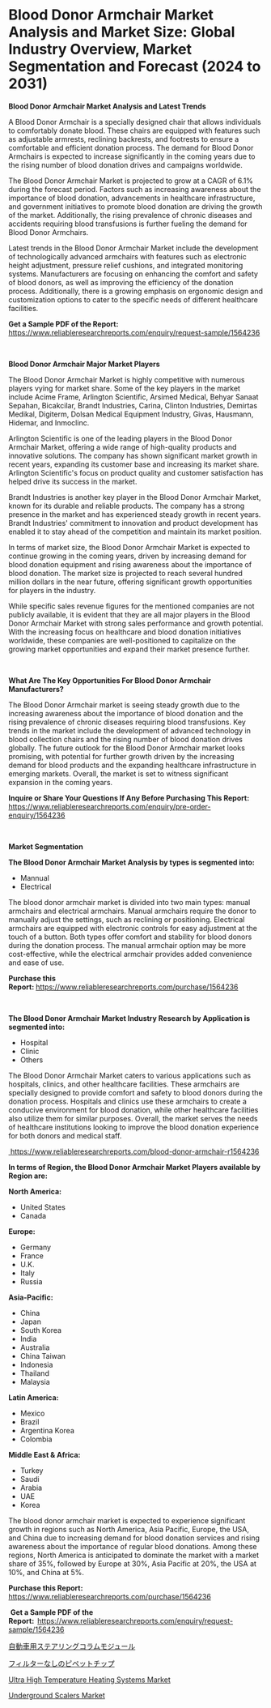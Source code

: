 <p><h1>Blood Donor Armchair Market Analysis and Market Size: Global Industry Overview, Market Segmentation and Forecast (2024 to 2031)</h1></p><p><strong>Blood Donor Armchair Market Analysis and Latest Trends</strong></p>
<p><p>A Blood Donor Armchair is a specially designed chair that allows individuals to comfortably donate blood. These chairs are equipped with features such as adjustable armrests, reclining backrests, and footrests to ensure a comfortable and efficient donation process. The demand for Blood Donor Armchairs is expected to increase significantly in the coming years due to the rising number of blood donation drives and campaigns worldwide.</p><p>The Blood Donor Armchair Market is projected to grow at a CAGR of 6.1% during the forecast period. Factors such as increasing awareness about the importance of blood donation, advancements in healthcare infrastructure, and government initiatives to promote blood donation are driving the growth of the market. Additionally, the rising prevalence of chronic diseases and accidents requiring blood transfusions is further fueling the demand for Blood Donor Armchairs.</p><p>Latest trends in the Blood Donor Armchair Market include the development of technologically advanced armchairs with features such as electronic height adjustment, pressure relief cushions, and integrated monitoring systems. Manufacturers are focusing on enhancing the comfort and safety of blood donors, as well as improving the efficiency of the donation process. Additionally, there is a growing emphasis on ergonomic design and customization options to cater to the specific needs of different healthcare facilities.</p></p>
<p><strong>Get a Sample PDF of the Report:&nbsp;</strong> <a href="https://www.reliableresearchreports.com/enquiry/request-sample/1564236">https://www.reliableresearchreports.com/enquiry/request-sample/1564236</a></p>
<p>&nbsp;</p>
<p><strong>Blood Donor Armchair Major Market Players</strong></p>
<p><p>The Blood Donor Armchair Market is highly competitive with numerous players vying for market share. Some of the key players in the market include Acime Frame, Arlington Scientific, Arsimed Medical, Behyar Sanaat Sepahan, Bicakcilar, Brandt Industries, Carina, Clinton Industries, Demirtas Medikal, Digiterm, Dolsan Medical Equipment Industry, Givas, Hausmann, Hidemar, and Inmoclinc.</p><p>Arlington Scientific is one of the leading players in the Blood Donor Armchair Market, offering a wide range of high-quality products and innovative solutions. The company has shown significant market growth in recent years, expanding its customer base and increasing its market share. Arlington Scientific's focus on product quality and customer satisfaction has helped drive its success in the market.</p><p>Brandt Industries is another key player in the Blood Donor Armchair Market, known for its durable and reliable products. The company has a strong presence in the market and has experienced steady growth in recent years. Brandt Industries' commitment to innovation and product development has enabled it to stay ahead of the competition and maintain its market position.</p><p>In terms of market size, the Blood Donor Armchair Market is expected to continue growing in the coming years, driven by increasing demand for blood donation equipment and rising awareness about the importance of blood donation. The market size is projected to reach several hundred million dollars in the near future, offering significant growth opportunities for players in the industry.</p><p>While specific sales revenue figures for the mentioned companies are not publicly available, it is evident that they are all major players in the Blood Donor Armchair Market with strong sales performance and growth potential. With the increasing focus on healthcare and blood donation initiatives worldwide, these companies are well-positioned to capitalize on the growing market opportunities and expand their market presence further.</p></p>
<p>&nbsp;</p>
<p><strong>What Are The Key Opportunities For Blood Donor Armchair Manufacturers?</strong></p>
<p><p>The Blood Donor Armchair market is seeing steady growth due to the increasing awareness about the importance of blood donation and the rising prevalence of chronic diseases requiring blood transfusions. Key trends in the market include the development of advanced technology in blood collection chairs and the rising number of blood donation drives globally. The future outlook for the Blood Donor Armchair market looks promising, with potential for further growth driven by the increasing demand for blood products and the expanding healthcare infrastructure in emerging markets. Overall, the market is set to witness significant expansion in the coming years.</p></p>
<p><strong>Inquire or Share Your Questions If Any Before Purchasing This Report:</strong> <a href="https://www.reliableresearchreports.com/enquiry/pre-order-enquiry/1564236">https://www.reliableresearchreports.com/enquiry/pre-order-enquiry/1564236</a></p>
<p>&nbsp;</p>
<p><strong>Market Segmentation</strong></p>
<p><strong>The Blood Donor Armchair Market Analysis by types is segmented into:</strong></p>
<p><ul><li>Mannual</li><li>Electrical</li></ul></p>
<p><p>The blood donor armchair market is divided into two main types: manual armchairs and electrical armchairs. Manual armchairs require the donor to manually adjust the settings, such as reclining or positioning. Electrical armchairs are equipped with electronic controls for easy adjustment at the touch of a button. Both types offer comfort and stability for blood donors during the donation process. The manual armchair option may be more cost-effective, while the electrical armchair provides added convenience and ease of use.</p></p>
<p><strong>Purchase this Report:&nbsp;</strong><a href="https://www.reliableresearchreports.com/purchase/1564236">https://www.reliableresearchreports.com/purchase/1564236</a></p>
<p>&nbsp;</p>
<p><strong>The Blood Donor Armchair Market Industry Research by Application is segmented into:</strong></p>
<p><ul><li>Hospital</li><li>Clinic</li><li>Others</li></ul></p>
<p><p>The Blood Donor Armchair Market caters to various applications such as hospitals, clinics, and other healthcare facilities. These armchairs are specially designed to provide comfort and safety to blood donors during the donation process. Hospitals and clinics use these armchairs to create a conducive environment for blood donation, while other healthcare facilities also utilize them for similar purposes. Overall, the market serves the needs of healthcare institutions looking to improve the blood donation experience for both donors and medical staff.</p></p>
<p><a href="https://www.reliableresearchreports.com/blood-donor-armchair-r1564236">&nbsp;https://www.reliableresearchreports.com/blood-donor-armchair-r1564236</a></p>
<p><strong>In terms of Region, the Blood Donor Armchair Market Players available by Region are:</strong></p>
<p>
    <p> <strong> North America: </strong>
        <ul>
            <li>United States</li>
            <li>Canada</li>
        </ul>
        </p> 
    <p> <strong> Europe: </strong>
        <ul>
            <li>Germany</li>
            <li>France</li>
            <li>U.K.</li>
            <li>Italy</li>
            <li>Russia</li>
        </ul>
        </p> 
    <p> <strong> Asia-Pacific: </strong>
        <ul>
            <li>China</li>
            <li>Japan</li>
            <li>South Korea</li>
            <li>India</li>
            <li>Australia</li>
            <li>China Taiwan</li>
            <li>Indonesia</li>
            <li>Thailand</li>
            <li>Malaysia</li>
        </ul>
        </p> 
    <p> <strong> Latin America: </strong>
        <ul>
            <li>Mexico</li>
            <li>Brazil</li>
            <li>Argentina Korea</li>
            <li>Colombia</li>
        </ul>
        </p> 
    <p> <strong> Middle East & Africa: </strong>
        <ul>
            <li>Turkey</li>
            <li>Saudi</li>
            <li>Arabia</li>
            <li>UAE</li>
            <li>Korea</li>
        </ul>
    </p>
    </p>
<p><p>The blood donor armchair market is expected to experience significant growth in regions such as North America, Asia Pacific, Europe, the USA, and China due to increasing demand for blood donation services and rising awareness about the importance of regular blood donations. Among these regions, North America is anticipated to dominate the market with a market share of 35%, followed by Europe at 30%, Asia Pacific at 20%, the USA at 10%, and China at 5%.</p></p>
<p><strong>Purchase this Report: </strong><a href="https://www.reliableresearchreports.com/purchase/1564236">https://www.reliableresearchreports.com/purchase/1564236</a></p>
<p>&nbsp;<strong>Get a Sample PDF of the Report:&nbsp;&nbsp;</strong><a href="https://www.reliableresearchreports.com/enquiry/request-sample/1564236">https://www.reliableresearchreports.com/enquiry/request-sample/1564236</a></p>
<p><strong></strong></p>
<p><p><a href="https://github.com/LuzHills1972/Market-Research-Report-List-1/blob/main/6271565169184.md">自動車用ステアリングコラムモジュール</a></p><p><a href="https://github.com/kegley4963/Market-Research-Report-List-2/blob/main/2938721169183.md">フィルターなしのピペットチップ</a></p><p><a href="https://github.com/changoleonlaverguenzanoexiste/Market-Research-Report-List-4/blob/main/ultra-high-temperature-heating-systems-market.md">Ultra High Temperature Heating Systems Market</a></p><p><a href="https://github.com/dimitrishawkinswaynenp91rgz/Market-Research-Report-List-3/blob/main/underground-scalers-market.md">Underground Scalers Market</a></p></p>